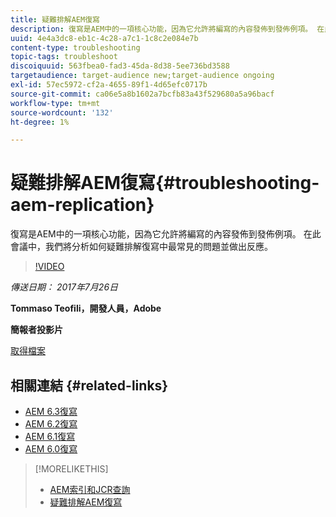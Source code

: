 ```yaml
---
title: 疑難排解AEM復寫
description: 復寫是AEM中的一項核心功能，因為它允許將編寫的內容發佈到發佈例項。 在此會議中，我們將分析如何疑難排解復寫中最常見的問題並做出反應。
uuid: 4e4a3dc8-eb1c-4c28-a7c1-1c8c2e084e7b
content-type: troubleshooting
topic-tags: troubleshoot
discoiquuid: 563fbea0-fad3-45da-8d38-5ee736bd3588
targetaudience: target-audience new;target-audience ongoing
exl-id: 57ec5972-cf2a-4655-89f1-4d65efc0717b
source-git-commit: ca06e5a8b1602a7bcfb83a43f529680a5a96bacf
workflow-type: tm+mt
source-wordcount: '132'
ht-degree: 1%

---
```


# 疑難排解AEM復寫{#troubleshooting-aem-replication}

復寫是AEM中的一項核心功能，因為它允許將編寫的內容發佈到發佈例項。 在此會議中，我們將分析如何疑難排解復寫中最常見的問題並做出反應。

>[!VIDEO](https://video.tv.adobe.com/v/19282/?quality=9)

*傳送日期： 2017年7月26日*

**Tommaso Teofili，開發人員，Adobe**

**簡報者投影片**

[取得檔案](assets/aem-gems-troubleshooting-aem-replication.pdf)

## 相關連結 {#related-links}

* [AEM 6.3復寫](https://docs.adobe.com/docs/en/aem/6-3/deploy/configuring/replication.html)
* [AEM 6.2復寫](https://docs.adobe.com/docs/en/aem/6-2/deploy/configuring/replication.html)
* [AEM 6.1復寫](https://docs.adobe.com/docs/en/aem/6-1/deploy/configuring/replication.html)
* [AEM 6.0復寫](https://docs.adobe.com/docs/en/aem/6-0/deploy/configuring/replication.html)

>[!MORELIKETHIS]
>
>* [AEM索引和JCR查詢](aem-indexing-jcr-query.md)
>* [疑難排解AEM復寫](aem-troubleshooting-aem-replication.md)

<!-- >>* [Adobe Experience Manager: AEM 6.x Maintenance Tasks](https://helpx.adobe.com/experience-manager/kt/eseminars/ccoo-aem-Aug-register.html) -->
